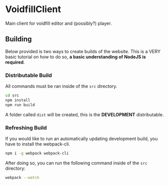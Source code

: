 # VoidfillClient
Main client for voidfill editor and (possibly?) player.

## Building

Below provided is two ways to create builds of the website. This is a VERY basic tutorial on how to do so, __a basic understanding of NodeJS is required__.

### Distributable Build
All commands must be ran inside of the `src` directory.

```bash
cd src
npm install
npm run build
```

A folder called `dist` will be created, this is the **DEVELOPMENT** distributable.

### Refreshing Build
If you would like to run an automatically updating development build, you have to install the webpack-cli.

```bash
npm i -g webpack webpack-cli
```

After doing so, you can run the following command inside of the `src` directory:

```bash
webpack --watch
```